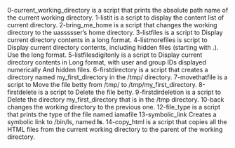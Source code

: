 0-current_working_directory is a script that prints the absolute path name of the current working directory.
 1-listit is a script to display the content list of current directory.
2-bring_me_home is a script that changes the working directory to the uassssser’s home directory.
3-listfiles is a script to Display current directory contents in a long format.
4-listmorefiles is script to Display current directory contents, including hidden files (starting with .). Use the long format.
5-listfilesdigitonly is a script to Display current directory contents in Long format, with user and group IDs displayed numerically And hidden files.
6-firstdirectory is a script that creates a directory named my_first_directory in the /tmp/ directory.
7-movethatfile is a script to Move the file betty from /tmp/ to /tmp/my_first_directory.
8-firstdelete is a script to Delete the file betty.
9-firstdirdeletion is a script to Delete the directory my_first_directory that is in the /tmp directory.
10-back changes the working directory to the previous one.
12-file_type is a script that prints the type of the file named iamafile
13-symbolic_link Creates a symbolic link to /bin/ls, named __ls__.
14-copy_html is a script that copies all the HTML files from the current working directory to the parent of the working directory.
